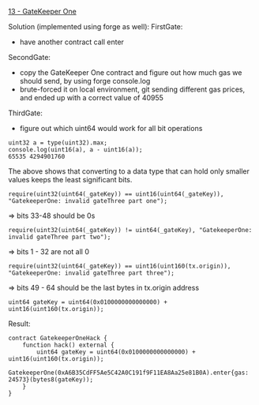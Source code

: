 [13 - GateKeeper One](https://ethernaut.openzeppelin.com/level/0x2a2497aE349bCA901Fea458370Bd7dDa594D1D69)

Solution (implemented using forge as well): 
FirstGate: 
* have another contract call enter 

SecondGate:
* copy the GateKeeper One contract and figure out how much gas we should send, by using forge console.log
* brute-forced it on local environment, git sending different gas prices, and ended up with a correct value of 40955

ThirdGate:
* figure out which uint64 would work for all bit operations
```
uint32 a = type(uint32).max;
console.log(uint16(a), a - uint16(a));
65535 4294901760
```
The above shows that converting to a data type that can hold only smaller values keeps the least significant bits.

```
require(uint32(uint64(_gateKey)) == uint16(uint64(_gateKey)), "GatekeeperOne: invalid gateThree part one");
```
=> bits 33-48 should be 0s

```
require(uint32(uint64(_gateKey)) != uint64(_gateKey), "GatekeeperOne: invalid gateThree part two");
```
=> bits 1 - 32 are not all 0

```
require(uint32(uint64(_gateKey)) == uint16(uint160(tx.origin)), "GatekeeperOne: invalid gateThree part three");
```
=> bits 49 - 64 should be the last bytes in tx.origin address

```
uint64 gateKey = uint64(0x0100000000000000) + uint16(uint160(tx.origin));
```

Result:
```
contract GatekeeperOneHack {
    function hack() external {
        uint64 gateKey = uint64(0x0100000000000000) + uint16(uint160(tx.origin));
        GatekeeperOne(0xA6B35CdFF5Ae5C42A0C191f9F11EA8Aa25e81B0A).enter{gas: 24573}(bytes8(gateKey));
    }
}
```
